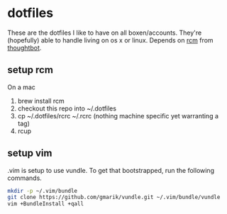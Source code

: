 dotfiles
========

These are the dotfiles I like to have on all boxen/accounts. They're (hopefully) able to handle living on os x or linux.
Depends on [rcm][1] from [thoughtbot][2].

setup rcm
---------
On a mac

1. brew install rcm
2. checkout this repo into ~/.dotfiles
3. cp ~/.dotfiles/rcrc ~/.rcrc (nothing machine specific yet warranting a tag)
4. rcup

setup vim
---------
.vim is setup to use vundle. To get that bootstrapped, run the following commands.
```bash
mkdir -p ~/.vim/bundle
git clone https://github.com/gmarik/vundle.git ~/.vim/bundle/vundle
vim +BundleInstall +qall
```


[1]: http://thoughtbot.github.io/rcm/rcm.7.html "rcm manpage"
[2]: http://robots.thoughtbot.com/rcm-for-rc-files-in-dotfiles-repos "rcm blog post"
